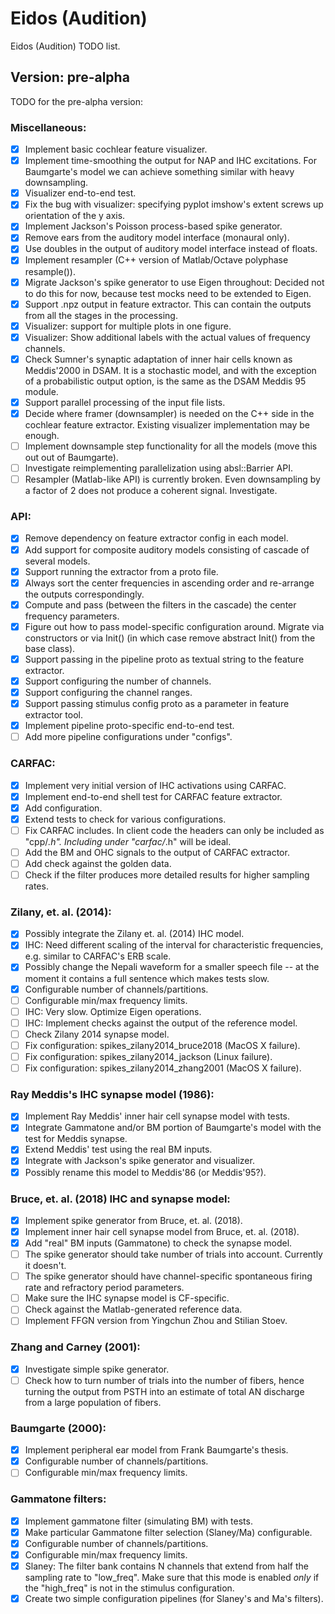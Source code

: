 # Eidos (Audition)

Eidos (Audition) TODO list.

## Version: pre-alpha
TODO for the pre-alpha version:

### Miscellaneous:
  - [X] Implement basic cochlear feature visualizer.
  - [X] Implement time-smoothing the output for NAP and IHC excitations. For
        Baumgarte's model we can achieve something similar with heavy
        downsampling.
  - [X] Visualizer end-to-end test.
  - [X] Fix the bug with visualizer: specifying pyplot imshow's extent
        screws up orientation of the y axis.
  - [X] Implement Jackson's Poisson process-based spike generator.
  - [X] Remove ears from the auditory model interface (monaural only).
  - [X] Use doubles in the output of auditory model interface instead of floats.
  - [X] Implement resampler (C++ version of Matlab/Octave polyphase resample()).
  - [X] Migrate Jackson's spike generator to use Eigen throughout: Decided not
        to do this for now, because test mocks need to be extended to Eigen.
  - [X] Support .npz output in feature extractor. This can contain the outputs
        from all the stages in the processing.
  - [X] Visualizer: support for multiple plots in one figure.
  - [X] Visualizer: Show additional labels with the actual values of frequency
        channels.
  - [X] Check Sumner's synaptic adaptation of inner hair cells known as Meddis'2000
        in DSAM. It is a stochastic model, and with the exception of a probabilistic
        output option, is the same as the DSAM Meddis 95 module.
  - [X] Support parallel processing of the input file lists.
  - [X] Decide where framer (downsampler) is needed on the C++ side in the
        cochlear feature extractor. Existing visualizer implementation
        may be enough.
  - [ ] Implement downsample step functionality for all the models (move this out
        out of Baumgarte).
  - [ ] Investigate reimplementing parallelization using absl::Barrier API.
  - [ ] Resampler (Matlab-like API) is currently broken. Even downsampling by a
        factor of 2 does not produce a coherent signal. Investigate.

### API:
  - [X] Remove dependency on feature extractor config in each model.
  - [X] Add support for composite auditory models consisting of cascade of
        several models.
  - [X] Support running the extractor from a proto file.
  - [X] Always sort the center frequencies in ascending order and re-arrange
        the outputs correspondingly.
  - [X] Compute and pass (between the filters in the cascade) the center
        frequency parameters.
  - [X] Figure out how to pass model-specific configuration around. Migrate
        via constructors or via Init() (in which case remove abstract Init()
        from the base class).
  - [X] Support passing in the pipeline proto as textual string to the feature
        extractor.
  - [X] Support configuring the number of channels.
  - [X] Support configuring the channel ranges.
  - [X] Support passing stimulus config proto as a parameter in feature
        extractor tool.
  - [X] Implement pipeline proto-specific end-to-end test.
  - [ ] Add more pipeline configurations under "configs".

### CARFAC:
  - [X] Implement very initial version of IHC activations using CARFAC.
  - [X] Implement end-to-end shell test for CARFAC feature extractor.
  - [X] Add configuration.
  - [X] Extend tests to check for various configurations.
  - [ ] Fix CARFAC includes. In client code the headers can only be included
        as "cpp/*.h". Including under "carfac/*.h" will be ideal.
  - [ ] Add the BM and OHC signals to the output of CARFAC extractor.
  - [ ] Add check against the golden data.
  - [ ] Check if the filter produces more detailed results for higher sampling
        rates.

### Zilany, et. al. (2014):
  - [X] Possibly integrate the Zilany et. al. (2014) IHC model.
  - [X] IHC: Need different scaling of the interval for characteristic
        frequencies, e.g. similar to CARFAC's ERB scale.
  - [X] Possibly change the Nepali waveform for a smaller speech file --
        at the moment it contains a full sentence which makes tests slow.
  - [X] Configurable number of channels/partitions.
  - [ ] Configurable min/max frequency limits.
  - [ ] IHC: Very slow. Optimize Eigen operations.
  - [ ] IHC: Implement checks against the output of the reference model.
  - [ ] Check Zilany 2014 synapse model.
  - [ ] Fix configuration: spikes_zilany2014_bruce2018 (MacOS X failure).
  - [ ] Fix configuration: spikes_zilany2014_jackson (Linux failure).
  - [ ] Fix configuration: spikes_zilany2014_zhang2001 (MacOS X failure).

### Ray Meddis's IHC synapse model (1986):
  - [X] Implement Ray Meddis' inner hair cell synapse model with tests.
  - [X] Integrate Gammatone and/or BM portion of Baumgarte's model with the
        test for Meddis synapse.
  - [X] Extend Meddis' test using the real BM inputs.
  - [X] Integrate with Jackson's spike generator and visualizer.
  - [X] Possibly rename this model to Meddis'86 (or Meddis'95?).

### Bruce, et. al. (2018) IHC and synapse model:
  - [X] Implement spike generator from Bruce, et. al. (2018).
  - [X] Implement inner hair cell synapse model from Bruce, et. al. (2018).
  - [X] Add "real" BM inputs (Gammatone) to check the synapse model.
  - [ ] The spike generator should take number of trials into account. Currently
        it doesn't.
  - [ ] The spike generator should have channel-specific spontaneous firing
        rate and refractory period parameters.
  - [ ] Make sure the IHC synapse model is CF-specific.
  - [ ] Check against the Matlab-generated reference data.
  - [ ] Implement FFGN version from Yingchun Zhou and Stilian Stoev.

### Zhang and Carney (2001):
  - [X] Investigate simple spike generator.
  - [ ] Check how to turn number of trials into the number of fibers, hence
        turning the output from PSTH into an estimate of total AN discharge
        from a large population of fibers.

### Baumgarte (2000):
  - [X] Implement peripheral ear model from Frank Baumgarte's thesis.
  - [X] Configurable number of channels/partitions.
  - [ ] Configurable min/max frequency limits.

### Gammatone filters:
  - [X] Implement gammatone filter (simulating BM) with tests.
  - [X] Make particular Gammatone filter selection (Slaney/Ma) configurable.
  - [X] Configurable number of channels/partitions.
  - [X] Configurable min/max frequency limits.
  - [X] Slaney: The filter bank contains N channels that extend from half the
        sampling rate to "low_freq". Make sure that this mode is enabled *only*
	if the "high_freq" is not in the stimulus configuration.
  - [X] Create two simple configuration pipelines (for Slaney's and Ma's
        filters).
